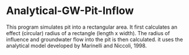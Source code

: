 # Analytical-GW-Pit-Inflow
This program simulates pit into a rectangular area. It first calculates an effect (circular) radius of a rectangle (length x width). The radius of influence and groundwater flow into the pit is then calculated. it uses the analytical model developed by Marinelli and Niccoli, 1998.
